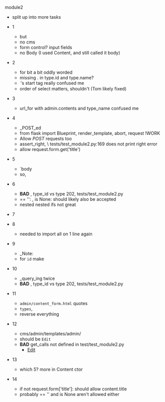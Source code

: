 module2
- split up into more tasks

- 1
  - but
  - no cms
  - form control?  input fields
  - no Body (I used Content, and still called it body)
- 2
  - for bit a bit oddly worded
  - missing . in type.id and type.name?
  - <option>'s start tag really confused me
  - order of select matters, shouldn't (Tom likely fixed)
- 3
  - url_for with admin.contents and type_name confused me
- 4
  - _POST_ed
  - from flask import Blueprint, render_template, abort, request !WORK
  - Allow _POST_ requests too
  - assert_right, \ tests/test_module2.py:169 does not print right error
  -  allow request.form.get('title')
- 5
  - `body
  - so, 
- 6
  - **BAD** , type_id vs type 202, tests/test_module2.py
  - == '': , is None: should likely also be accepted
  - nested nested ifs not great
- 7
- 8
  - needed to import all on 1 line again
- 9
  - _Note:
  - for `id` make 
- 10
  - _query_ing twice
  - **BAD** , type_id vs type 202, tests/test_module2.py
- 11
  - `admin/content_form.html` quotes
  - `types`,
  - reverse everything
- 12
  - cms/admin/templates/admin/
  - should be `Edit`
  - **BAD** get_calls not defined in test/test_module2.py
    - <td><a class="button is-small is-primary is-pulled-right" href=" {{ url_for ('admin.edit', id=item.id)}} ">Edit</a></td>
- 13
  - which 5?  more in Content ctor
- 14
  - if not request.form['title']: should allow content.title
  - probably == '' and is None aren't allowed either
